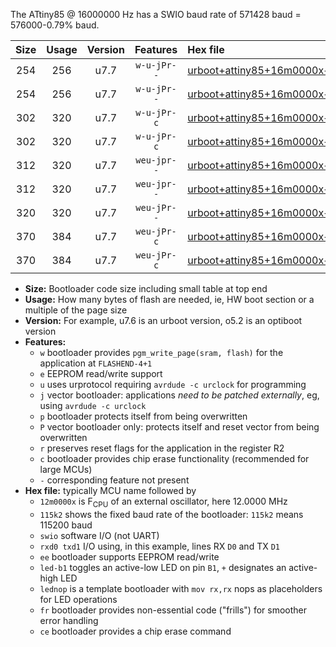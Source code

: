 The ATtiny85 @ 16000000 Hz has a SWIO baud rate of 571428 baud = 576000-0.79% baud.

|Size|Usage|Version|Features|Hex file|
|:-:|:-:|:-:|:-:|:--|
|254|256|u7.7|`w-u-jPr--`|[urboot+attiny85+16m0000x++576k0_swio_rxb4_txb3_led+b1.hex](https://raw.githubusercontent.com/stefanrueger/urboot.hex/main/mcus/attiny85/external_oscillator/fcpu+16m0000_Hz/br++576k0_bps/urboot+attiny85+16m0000x++576k0_swio_rxb4_txb3_led+b1.hex)|
|254|256|u7.7|`w-u-jPr--`|[urboot+attiny85+16m0000x++576k0_swio_rxb4_txb3_lednop.hex](https://raw.githubusercontent.com/stefanrueger/urboot.hex/main/mcus/attiny85/external_oscillator/fcpu+16m0000_Hz/br++576k0_bps/urboot+attiny85+16m0000x++576k0_swio_rxb4_txb3_lednop.hex)|
|302|320|u7.7|`w-u-jPr-c`|[urboot+attiny85+16m0000x++576k0_swio_rxb4_txb3_led+b1_fr_ce.hex](https://raw.githubusercontent.com/stefanrueger/urboot.hex/main/mcus/attiny85/external_oscillator/fcpu+16m0000_Hz/br++576k0_bps/urboot+attiny85+16m0000x++576k0_swio_rxb4_txb3_led+b1_fr_ce.hex)|
|302|320|u7.7|`w-u-jPr-c`|[urboot+attiny85+16m0000x++576k0_swio_rxb4_txb3_lednop_fr_ce.hex](https://raw.githubusercontent.com/stefanrueger/urboot.hex/main/mcus/attiny85/external_oscillator/fcpu+16m0000_Hz/br++576k0_bps/urboot+attiny85+16m0000x++576k0_swio_rxb4_txb3_lednop_fr_ce.hex)|
|312|320|u7.7|`weu-jpr--`|[urboot+attiny85+16m0000x++576k0_swio_rxb4_txb3_ee_led+b1.hex](https://raw.githubusercontent.com/stefanrueger/urboot.hex/main/mcus/attiny85/external_oscillator/fcpu+16m0000_Hz/br++576k0_bps/urboot+attiny85+16m0000x++576k0_swio_rxb4_txb3_ee_led+b1.hex)|
|312|320|u7.7|`weu-jpr--`|[urboot+attiny85+16m0000x++576k0_swio_rxb4_txb3_ee_lednop.hex](https://raw.githubusercontent.com/stefanrueger/urboot.hex/main/mcus/attiny85/external_oscillator/fcpu+16m0000_Hz/br++576k0_bps/urboot+attiny85+16m0000x++576k0_swio_rxb4_txb3_ee_lednop.hex)|
|320|320|u7.7|`weu-jPr--`|[urboot+attiny85+16m0000x++576k0_swio_rxb4_txb3_ee.hex](https://raw.githubusercontent.com/stefanrueger/urboot.hex/main/mcus/attiny85/external_oscillator/fcpu+16m0000_Hz/br++576k0_bps/urboot+attiny85+16m0000x++576k0_swio_rxb4_txb3_ee.hex)|
|370|384|u7.7|`weu-jPr-c`|[urboot+attiny85+16m0000x++576k0_swio_rxb4_txb3_ee_led+b1_fr_ce.hex](https://raw.githubusercontent.com/stefanrueger/urboot.hex/main/mcus/attiny85/external_oscillator/fcpu+16m0000_Hz/br++576k0_bps/urboot+attiny85+16m0000x++576k0_swio_rxb4_txb3_ee_led+b1_fr_ce.hex)|
|370|384|u7.7|`weu-jPr-c`|[urboot+attiny85+16m0000x++576k0_swio_rxb4_txb3_ee_lednop_fr_ce.hex](https://raw.githubusercontent.com/stefanrueger/urboot.hex/main/mcus/attiny85/external_oscillator/fcpu+16m0000_Hz/br++576k0_bps/urboot+attiny85+16m0000x++576k0_swio_rxb4_txb3_ee_lednop_fr_ce.hex)|

- **Size:** Bootloader code size including small table at top end
- **Usage:** How many bytes of flash are needed, ie, HW boot section or a multiple of the page size
- **Version:** For example, u7.6 is an urboot version, o5.2 is an optiboot version
- **Features:**
  + `w` bootloader provides `pgm_write_page(sram, flash)` for the application at `FLASHEND-4+1`
  + `e` EEPROM read/write support
  + `u` uses urprotocol requiring `avrdude -c urclock` for programming
  + `j` vector bootloader: applications *need to be patched externally*, eg, using `avrdude -c urclock`
  + `p` bootloader protects itself from being overwritten
  + `P` vector bootloader only: protects itself and reset vector from being overwritten
  + `r` preserves reset flags for the application in the register R2
  + `c` bootloader provides chip erase functionality (recommended for large MCUs)
  + `-` corresponding feature not present
- **Hex file:** typically MCU name followed by
  + `12m0000x` is F<sub>CPU</sub> of an external oscillator, here 12.0000 MHz
  + `115k2` shows the fixed baud rate of the bootloader: `115k2` means 115200 baud
  + `swio` software I/O (not UART)
  + `rxd0 txd1` I/O using, in this example, lines RX `D0` and TX `D1`
  + `ee` bootloader supports EEPROM read/write
  + `led-b1` toggles an active-low LED on pin `B1`, `+` designates an active-high LED
  + `lednop` is a template bootloader with `mov rx,rx` nops as placeholders for LED operations
  + `fr` bootloader provides non-essential code ("frills") for smoother error handling
  + `ce` bootloader provides a chip erase command
